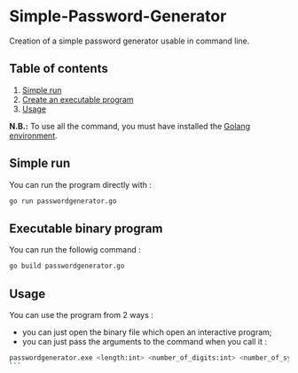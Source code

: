 # Simple-Password-Generator

Creation of a simple password generator usable in command line.

## Table of contents

1. [Simple run](#simple-run)
2. [Create an executable program](#executable-binary-program)
3. [Usage](#usage)

**N.B.:** To use all the command, you must have installed the [Golang environment](https://golang.org/).

## Simple run

You can run the program directly with :

```bash
go run passwordgenerator.go
```

## Executable binary program

You can run the followig command :

```bash
go build passwordgenerator.go
```

## Usage

You can use the program from 2 ways :

- you can just open the binary file which open an interactive program;
- you can just pass the arguments to the command when you call it :

````bash
passwordgenerator.exe <length:int> <number_of_digits:int> <number_of_symbols:int> <allow_uppercase:(false|true)> <allow_repeat:(false|true)>
```
